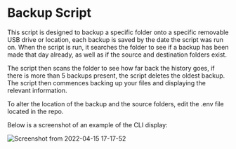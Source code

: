 # Backup Script

This script is designed to backup a specific folder onto a specific removable USB drive or location, each backup is saved by the date the script was run on. When the script is run, it searches the folder to see if a backup has been made that day already, as well as if the source and destination folders exist.

The script then scans the folder to see how far back the history goes, if there is more than 5 backups present, the script deletes the oldest backup. The script then commences backing up your files and displaying the relevant information.

To alter the location of the backup and the source folders, edit the .env file located in the repo.

Below is a screenshot of an example of the CLI display:

![Screenshot from 2022-04-15 17-17-52](https://user-images.githubusercontent.com/99443437/163538246-3be59ad7-9b29-4046-b6ce-3a1f5d241d67.png)
